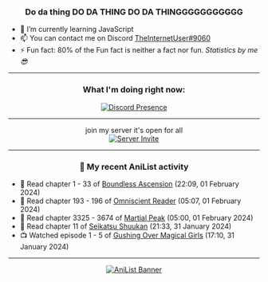 <div align="center">

### Do da thing DO DA THING DO DA THINGGGGGGGGGGG
</div>

- 🌱 I’m currently learning JavaScript
- 📫 You can contact me on Discord [TheInternetUser#9060](https://discord.com/users/534117072796385300)
- ⚡ Fun fact: 80% of the Fun fact is neither a fact nor fun. _Statistics by me 😎_
<hr>

<div align="center">

### What I'm doing right now:
[![Discord Presence](https://lanyard.cnrad.dev/api/534117072796385300)](https://discord.com/users/534117072796385300)
<hr>

join my server it's open for all <br>
[![Server Invite](https://invidget.switchblade.xyz/bfYgVHxrSs)](https://discord.gg/bfYgVHxrSs)

<hr>
  
### 🌸 My recent AniList activity

</div>

<!-- ANILIST_ACTIVITY:start -->

-   📖 Read chapter 1 - 33 of [Boundless Ascension](https://anilist.co/manga/159439) (22:09, 01 February 2024)
-   📖 Read chapter 193 - 196 of [Omniscient Reader](https://anilist.co/manga/119257) (05:07, 01 February 2024)
-   📖 Read chapter 3325 - 3674 of [Martial Peak](https://anilist.co/manga/104494) (05:00, 01 February 2024)
-   📖 Read chapter 11 of [Seikatsu Shuukan](https://anilist.co/manga/91951) (21:33, 31 January 2024)
-   📺 Watched episode 1 - 5 of [Gushing Over Magical Girls](https://anilist.co/anime/162780) (17:10, 31 January 2024)

<!-- ANILIST_ACTIVITY:end -->
<hr>

<div align="center">

[![AniList Banner](https://img.anili.st/User/929966)](https://anilist.co/user/TheInternetUser)

<!-- ![Profile views](https://gpvc.arturio.dev/TheInternetUse7) Since 2023-01-09 -->
<br>


</div>
